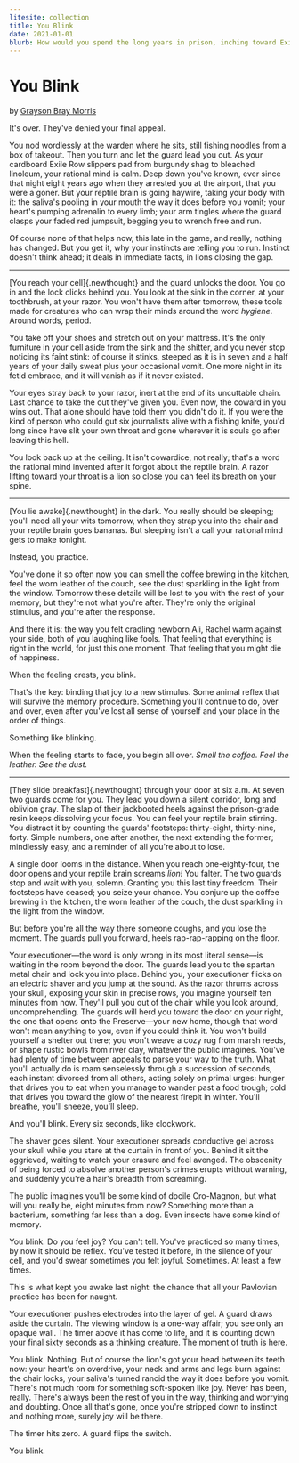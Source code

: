 ```yaml
---
litesite: collection
title: You Blink
date: 2021-01-01
blurb: How would you spend the long years in prison, inching toward Exile Day, in a future where execution has been replaced by a procedure to induce complete and permanent amnesia?
---
```

# You Blink

by <a href="DOMAIN_URL_PH">Grayson Bray Morris</a>

It's over. They've denied your final appeal.

You nod wordlessly at the warden where he sits, still fishing noodles
from a box of takeout. Then you turn and let the guard lead you out. As
your cardboard Exile Row slippers pad from burgundy shag to bleached
linoleum, your rational mind is calm. Deep down you've known, ever since
that night eight years ago when they arrested you at the airport, that
you were a goner. But your reptile brain is going haywire, taking your
body with it: the saliva's pooling in your mouth the way it does before
you vomit; your heart's pumping adrenalin to every limb; your arm
tingles where the guard clasps your faded red jumpsuit, begging you to
wrench free and run.

Of course none of that helps now, this late in the game, and really,
nothing has changed. But you get it, why your instincts are telling you
to run. Instinct doesn't think ahead; it deals in immediate facts, in
lions closing the gap.

------------------------------------------------------------------------

[You reach your cell]{.newthought} and the guard unlocks the door. You
go in and the lock clicks behind you. You look at the sink in the
corner, at your toothbrush, at your razor. You won't have them after
tomorrow, these tools made for creatures who can wrap their minds around
the word *hygiene*. Around words, period.

You take off your shoes and stretch out on your mattress. It's the only
furniture in your cell aside from the sink and the shitter, and you
never stop noticing its faint stink: of course it stinks, steeped as it
is in seven and a half years of your daily sweat plus your occasional
vomit. One more night in its fetid embrace, and it will vanish as if it
never existed.

Your eyes stray back to your razor, inert at the end of its uncuttable
chain. Last chance to take the out they've given you. Even now, the
coward in you wins out. That alone should have told them you didn't do
it. If you were the kind of person who could gut six journalists alive
with a fishing knife, you'd long since have slit your own throat and
gone wherever it is souls go after leaving this hell.

You look back up at the ceiling. It isn't cowardice, not really; that's
a word the rational mind invented after it forgot about the reptile
brain. A razor lifting toward your throat is a lion so close you can
feel its breath on your spine.

------------------------------------------------------------------------

[You lie awake]{.newthought} in the dark. You really should be sleeping;
you'll need all your wits tomorrow, when they strap you into the chair
and your reptile brain goes bananas. But sleeping isn't a call your
rational mind gets to make tonight.

Instead, you practice.

You've done it so often now you can smell the coffee brewing in the
kitchen, feel the worn leather of the couch, see the dust sparkling in
the light from the window. Tomorrow these details will be lost to you
with the rest of your memory, but they're not what you're after. They're
only the original stimulus, and you're after the response.

And there it is: the way you felt cradling newborn Ali, Rachel warm
against your side, both of you laughing like fools. That feeling that
everything is right in the world, for just this one moment. That feeling
that you might die of happiness.

When the feeling crests, you blink.

That's the key: binding that joy to a new stimulus. Some animal reflex
that will survive the memory procedure. Something you'll continue to do,
over and over, even after you've lost all sense of yourself and your
place in the order of things.

Something like blinking.

When the feeling starts to fade, you begin all over. *Smell the coffee.
Feel the leather. See the dust.*

------------------------------------------------------------------------

[They slide breakfast]{.newthought} through your door at six a.m. At
seven two guards come for you. They lead you down a silent corridor,
long and oblivion gray. The slap of their jackbooted heels against the
prison-grade resin keeps dissolving your focus. You can feel your
reptile brain stirring. You distract it by counting the guards'
footsteps: thirty-eight, thirty-nine, forty. Simple numbers, one after
another, the next extending the former; mindlessly easy, and a reminder
of all you're about to lose.

A single door looms in the distance. When you reach one-eighty-four, the
door opens and your reptile brain screams *lion!* You falter. The two
guards stop and wait with you, solemn. Granting you this last tiny
freedom. Their footsteps have ceased; you seize your chance. You conjure
up the coffee brewing in the kitchen, the worn leather of the couch, the
dust sparkling in the light from the window.

But before you're all the way there someone coughs, and you lose the
moment. The guards pull you forward, heels rap-rap-rapping on the floor.

Your executioner&mdash;the word is only wrong in its most literal sense&mdash;is
waiting in the room beyond the door. The guards lead you to the spartan
metal chair and lock you into place. Behind you, your executioner flicks
on an electric shaver and you jump at the sound. As the razor thrums
across your skull, exposing your skin in precise rows, you imagine
yourself ten minutes from now. They'll pull you out of the chair while
you look around, uncomprehending. The guards will herd you toward the
door on your right, the one that opens onto the Preserve&mdash;your new
home, though that word won't mean anything to you, even if you could
think it. You won't build yourself a shelter out there; you won't weave
a cozy rug from marsh reeds, or shape rustic bowls from river clay,
whatever the public imagines. You've had plenty of time between appeals
to parse your way to the truth. What you'll actually do is roam
senselessly through a succession of seconds, each instant divorced from
all others, acting solely on primal urges: hunger that drives you to eat
when you manage to wander past a food trough; cold that drives you
toward the glow of the nearest firepit in winter. You'll breathe, you'll
sneeze, you'll sleep.

And you'll blink. Every six seconds, like clockwork.

The shaver goes silent. Your executioner spreads conductive gel across
your skull while you stare at the curtain in front of you. Behind it sit
the aggrieved, waiting to watch your erasure and feel avenged. The
obscenity of being forced to absolve another person's crimes erupts
without warning, and suddenly you're a hair's breadth from screaming.

The public imagines you'll be some kind of docile Cro-Magnon, but what
will you really be, eight minutes from now? Something more than a
bacterium, something far less than a dog. Even insects have some kind of
memory.

You blink. Do you feel joy? You can't tell. You've practiced so many
times, by now it should be reflex. You've tested it before, in the
silence of your cell, and you'd swear sometimes you felt joyful.
Sometimes. At least a few times.

This is what kept you awake last night: the chance that all your
Pavlovian practice has been for naught.

Your executioner pushes electrodes into the layer of gel. A guard draws
aside the curtain. The viewing window is a one-way affair; you see only
an opaque wall. The timer above it has come to life, and it is counting
down your final sixty seconds as a thinking creature. The moment of
truth is here.

You blink. Nothing. But of course the lion's got your head between its
teeth now: your heart's on overdrive, your neck and arms and legs burn
against the chair locks, your saliva's turned rancid the way it does
before you vomit. There's not much room for something soft-spoken like
joy. Never has been, really. There's always been the rest of you in the
way, thinking and worrying and doubting. Once all that's gone, once
you're stripped down to instinct and nothing more, surely joy will be
there.

The timer hits zero. A guard flips the switch.

You blink.
